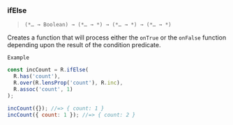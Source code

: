 ### ifElse

> `(*… → Boolean) → (*… → *) → (*… → *) → (*… → *)`

Creates a function that will process either the `onTrue` or the `onFalse` function depending upon the result of the condition predicate.

`Example`

```js
const incCount = R.ifElse(
  R.has('count'),
  R.over(R.lensProp('count'), R.inc),
  R.assoc('count', 1)
);

incCount({}); //=> { count: 1 }
incCount({ count: 1 }); //=> { count: 2 }
```
